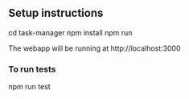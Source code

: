 ## Setup instructions
cd task-manager
npm install
npm run

The webapp will be running at http://localhost:3000

### To run tests
npm run test
